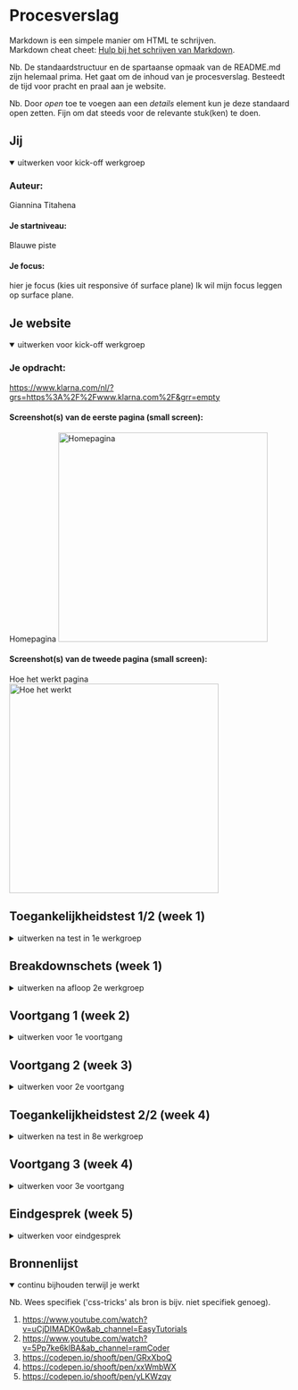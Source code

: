 # Procesverslag
Markdown is een simpele manier om HTML te schrijven.  
Markdown cheat cheet: [Hulp bij het schrijven van Markdown](https://github.com/adam-p/markdown-here/wiki/Markdown-Cheatsheet).

Nb. De standaardstructuur en de spartaanse opmaak van de README.md zijn helemaal prima. Het gaat om de inhoud van je procesverslag. Besteedt de tijd voor pracht en praal aan je website.

Nb. Door *open* toe te voegen aan een *details* element kun je deze standaard open zetten. Fijn om dat steeds voor de relevante stuk(ken) te doen.



## Jij

<details open>
  <summary>uitwerken voor kick-off werkgroep</summary>

  ### Auteur:
  Giannina Titahena

  #### Je startniveau:
Blauwe piste
  #### Je focus:
  hier je focus (kies uit responsive óf surface plane)
  Ik wil mijn focus leggen op surface plane.
</details>





## Je website

<details open>
  <summary>uitwerken voor kick-off werkgroep</summary>

  ### Je opdracht:
  https://www.klarna.com/nl/?grs=https%3A%2F%2Fwww.klarna.com%2F&grr=empty

  #### Screenshot(s) van de eerste pagina (small screen): 
  Homepagina
  <img src="./readme-images/screenshot_pagina1.png" width="375px" alt="Homepagina">

  #### Screenshot(s) van de tweede pagina (small screen):
  Hoe het werkt pagina
  <img src="./readme-images/screenshot_pagina2.png" width="375px" alt="Hoe het werkt">
 
</details>


## Toegankelijkheidstest 1/2 (week 1)

<details>
  <summary>uitwerken na test in 1e werkgroep</summary>

  ### Bevindingen
  Lijst met je bevindingen die in de test naar voren kwamen:

  #### Screenreader
  Bijna alles is bijna kopniveau 2. Bij veel "kopjes" wordt er geen H meegegegeven      
  waardoor je niet weet wat p tekst is en wat een H is.
  Een link werd overgeslagen. "Zie alle kortingen".

  Afbeeldingen worden niet beschreven, maar er stond alleen bij, bij welk onderdeel het
  hoort.

  Ik zou alt tekst kunnen toevoegen zodat de afbeelding ook wordt beschreven.

  #### Muis en Toetsenbord 
  De states zijn niet volledig uitgewerkt. Je ziet niet wanneer buttons/links etc. zijn 
  geselecteerd.
  In bijvoorbeeld de footer kan ik niet zien wanneer de linkjes geselecteerd zijn.  
  Verder worden de afbeeldingen bij "winkels in de spotlight" geselecteerd,maar weet ik 
  dit niet. Je ziet opeens de afbeeldingen veranderen.

  Ik ga gebruik maken van a om ervoor te zorgen dat je door de linkjes kan selecteren.
  Verder ga ik een focus state maken zodat de gebruiker ziet waar hij zich bevindt.


  #### Motoriek (shocks, elastiekjes)
  Hier korte omschrijving (met indien nodig afbeeldingen)

  Hier een omschrijving van hoe het opgelost kan worden (met indien nodig afbeeldingen)


  #### Visueel (brillen, contrast, kleurenblind, dark/light). 
  Hier korte omschrijving (met indien nodig afbeeldingen)

  Hier een omschrijving van hoe het opgelost kan worden (met indien nodig afbeeldingen)

</details>



## Breakdownschets (week 1)

<details>
  <summary>uitwerken na afloop 2e werkgroep</summary>

  ### de hele pagina: 
  <img src="readme-images/breakdown.jpg" width="390px" alt="breakdown van de hele pagina">

  ### dynamisch deel (bijv menu): 
  <img src="readme-images/dummy-plaatje.jpg" width="375px" alt="breakdown van een dynamisch deel">

</details>





## Voortgang 1 (week 2)

<details>
  <summary>uitwerken voor 1e voortgang</summary>

  ### Stand van zaken

  Ik vind het grid onderdeel nog lastig. Echter wil ik dit wel gaan gebruiken voor mijn website.
  Ik weet wel waar ik grid zou willen gebruiken. Zie foto hieronder.

<img src="./readme-images/grid.png" width="375px" alt="grid op klarna website">

  Ik heb al een deel van mijn html gemaakt. Ik heb ook al geprobeerd wat met css te doen, maar ik vind dit nog wel lastig.
  Ik kan beter eerst focussen op de html en pas later de css gaan doen.
  Verder heb ik de toegankelijkheidstest gemist en zou ik hier nog wat meer over willen vragen. Ik loop dus wel een beetje achter.

  Wat ik wel goed vond gaan is het maken van de breakdownschets. Hierdoor creeër je een duidelijker overzicht voor jezelf. Hier loop ik af en toe al tegen dingen aan. Ik wist o.a. niet goed hoe ik de navigaties moest doen. Ik moest twee navigaties gebruiken. Dit zorgde voor verwarring bij mij.



  ### Agenda voor meeting
  samen met je groepje opstellen

student 1:
 grid- 

Student 2:
 fielset/forum - gebruik maken van icons ipv afbeeldingen (footer)

 Student 3:
 verschillende kleuren - links vormgeven - afbeeldingen knippen


  ### Verslag van meeting
  hier na afloop snel de uitkomsten van de meeting vastleggen

  - Navigatie maken
  - Kijken waar ik wat kan gebruiken. Ik kan op meerdere plekken grid gebruiken.
  - Eerst focussen op html!

</details>


## Voortgang 2 (week 3)

<details>
  <summary>uitwerken voor 2e voortgang</summary>

  ### Stand van zaken

  Grid is uiteindelijk gelukt met behulp van een klasgenoot.
  Ik kwam niet uit met de footer. Ik wist niet welke html code ik moest gebruiken. Uiteindelijk heb ik met behulp van de student assistente de juiste code kunnen vinden. Ik moest hier gebruik maken van details summary. Verder heb ik gebruik gemaakt van select voor de verschillende talen.
  De css van de social media links werkte eerst ook niet.

  <img src="readme-images/footer.png" width="375px" alt="html code footer">
  <img src="readme-images/footer_summary.png" width="375px" alt="website footer pagina">

  

  ### Agenda voor meeting
  samen met je groepje opstellen

  | student 1      | student 2          | student 3    | student 4        |
  | ---            | ---                | ---          | ---              |
  | dit bespreken  | en dit             | en ik dit    | en dan ik dat    |
  | en dat ook nog | dit als er tijd is | nog een punt | dit wil ik zeker |
  | ...            | ...                | ...          | ...              |


  ### Verslag van meeting
  hier na afloop snel de uitkomsten van de meeting vastleggen

  - Footer code: details summary | gelukt
  - Footer link: display:inline | gelukt
  - select html code | gelukt

</details>





## Toegankelijkheidstest 2/2 (week 4)

<details>
  <summary>uitwerken na test in 8e werkgroep</summary>

  ### Bevindingen
  Lijst met je bevindingen die in de test naar voren kwamen (geef ook aan wat er verbeterd is):

  #### Screenreader
  Hier korte omschrijving (met indien nodig afbeeldingen)

  Hier een omschrijving van hoe het opgelost kan worden (met indien nodig afbeeldingen)


  #### Muis en Toetsenbord 
  Hier korte omschrijving (met indien nodig afbeeldingen)

  Hier een omschrijving van hoe het opgelost kan worden (met indien nodig afbeeldingen)


  #### Motoriek (shocks, elastiekjes)
  Hier korte omschrijving (met indien nodig afbeeldingen)

  Hier een omschrijving van hoe het opgelost kan worden (met indien nodig afbeeldingen)


  #### Visueel (brillen, contrast, kleurenblind, dark/light). 
  Hier korte omschrijving (met indien nodig afbeeldingen)

  Hier een omschrijving van hoe het opgelost kan worden (met indien nodig afbeeldingen)

</details>





## Voortgang 3 (week 4)

<details>
  <summary>uitwerken voor 3e voortgang</summary>

  ### Stand van zaken
  hier dit ging goed & dit was lastig (neem ook screenshots op van delen van je website en code)

Het grootste gedeelt van mijn html css is gelukt alleen loop ik nog tegen een aantal dingen aan. Het stylen van bepaalde a lukten niet. Door middel van de huiswerkopdrachten heb ik geprobeerd het hamburger menu te maken, maar ik liep hier vast.
Ik wil vragen stellen over de JS code aan de hand van het huiswerk en waar het probleem ligt met mijn hamburger menu.





  ### Agenda voor meeting
  samen met je groepje opstellen

  | student 1      | student 2          | student 3    | student 4        |
  | ---            | ---                | ---          | ---              |
  | dit bespreken  | en dit             | en ik dit    | en dan ik dat    |
  | en dat ook nog | dit als er tijd is | nog een punt | dit wil ik zeker |
  | ...            | ...                | ...          | ...              |


  ### Verslag van meeting
  hier na afloop snel de uitkomsten van de meeting vastleggen

  - Hamburger menu is gelukt --> probleem met position
  - Hamburger menu is gelukt --> extra uitleg JS en onderdelen toegevoegd
  - Stylen van een link gelukt (miste inline-block)

</details>





## Eindgesprek (week 5)

<details>
  <summary>uitwerken voor eindgesprek</summary>

  ### Je uitkomst - karakteristiek screenshots:
  <img src="readme-images/final_pagina1.png" width="375px" alt="uitkomst pagina 1">
  <img src="readme-images/final_pagina2.png" width="375px" alt=" uitkomst pagina 2">

  ### Dit ging goed/Heb ik geleerd: 
  Ik heb geleerd animaties te maken. Dit heb ik voorheen nooit eerder gedaan. Verder heb ik geleerd om met zowel css, html als javascript te werken! Bij de andere vakken lag de focus vaak op een onderdeel, maar nu kwam alles samen.

  Ik heb andere html code geleerd zoals summary details.
  Verder heb ik ook geleerd dat veel websites niet gebruiksvriendelijk zijn voor bijvoorbeeld mensen die een motorische beperking hebben. De klarna website kan je niet met de tab toets gebruiken.

  <img src="readme-images/animatie.png" width="375px" alt="top">


  ### Dit was lastig/Is niet gelukt:
  Wat niet helemaal is gelukt is de login button werkend maken. Ik had met de     studentassistent besproken dat ik dat als laatste zou doen als ik nog wat tijd zou hebben.
  Verder heb ik ook niet alle buttons in het hamburger menu uitgewerkt.

  Ik had gewerkt met een eigen font die leek op die van klarna. Doordat ik live ging via vScode heb ik geen rekening gehouden dat op andere schermen de tekst er dan anders uit kan komen te zien. Ik heb wel andere fonts meegegeven, maar dat ziet er niet zo mooi uit als op mijn eigen laptop.

  <img src="readme-images/menu.png" width="375px" alt="bummer">
  <img src="readme-images/eigen_website_origineel.png" width="375px" alt="bummer">
  <img src="readme-images/eigen_website_alternatief.png" width="375px" alt="bummer">
</details>





## Bronnenlijst

<details open>
  <summary>continu bijhouden terwijl je werkt</summary>

  Nb. Wees specifiek ('css-tricks' als bron is bijv. niet specifiek genoeg).

  1. https://www.youtube.com/watch?v=uCjDIMADK0w&ab_channel=EasyTutorials
  2. https://www.youtube.com/watch?v=5Pp7ke6klBA&ab_channel=ramCoder
  3. https://codepen.io/shooft/pen/GRxXboQ
  4. https://codepen.io/shooft/pen/xxWmbWX
  5. https://codepen.io/shooft/pen/yLKWzqy

</details>